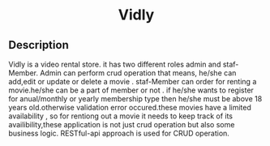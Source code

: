 <h1 align="center">Vidly</h1>


Description
--
Vidly is a video rental store. it has two different roles admin and staf-Member.
Admin can perform crud operation that means, he/she can add,edit or update or delete a movie . staf-Member can order for renting a movie.he/she can be a part of member or not . if he/she wants to register for anual/monthly or yearly membership type then he/she must be above 18 years old.otherwise validation error occured.these movies have a limited availability , so for rentiong out a movie it needs to keep track of its availibility,these application is not just crud operation but also some business logic. RESTful-api approach is used for CRUD operation.      

<br>
